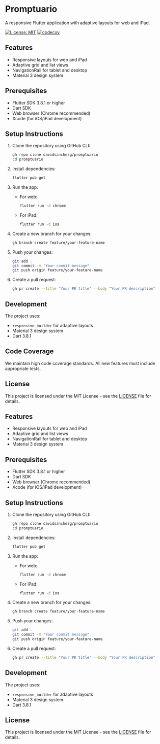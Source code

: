 # Promptuario

A responsive Flutter application with adaptive layouts for web and iPad.

[![License: MIT](https://img.shields.io/badge/License-MIT-yellow.svg)](https://opensource.org/licenses/MIT)
[![codecov](https://codecov.io/gh/davidsanchezg/promptuario/branch/main/graph/badge.svg?token=YOUR_TOKEN)](https://codecov.io/gh/davidsanchezg/promptuario)

## Features

- Responsive layouts for web and iPad
- Adaptive grid and list views
- NavigationRail for tablet and desktop
- Material 3 design system

## Prerequisites

- Flutter SDK 3.8.1 or higher
- Dart SDK
- Web browser (Chrome recommended)
- Xcode (for iOS/iPad development)

## Setup Instructions

1. Clone the repository using GitHub CLI:
   ```bash
   gh repo clone davidsanchezg/promptuario
   cd promptuario
   ```

2. Install dependencies:
   ```bash
   flutter pub get
   ```

3. Run the app:
   - For web:
     ```bash
     flutter run -d chrome
     ```
   - For iPad:
     ```bash
     flutter run -d ios
     ```

4. Create a new branch for your changes:
   ```bash
   gh branch create feature/your-feature-name
   ```

5. Push your changes:
   ```bash
   git add .
   git commit -m "Your commit message"
   git push origin feature/your-feature-name
   ```

6. Create a pull request:
   ```bash
   gh pr create --title "Your PR title" --body "Your PR description"
   ```

## Development

The project uses:
- `responsive_builder` for adaptive layouts
- Material 3 design system
- Dart 3.8.1

## Code Coverage

We maintain high code coverage standards. All new features must include appropriate tests.

## License

This project is licensed under the MIT License - see the [LICENSE](LICENSE) file for details.

## Features

- Responsive layouts for web and iPad
- Adaptive grid and list views
- NavigationRail for tablet and desktop
- Material 3 design system

## Prerequisites

- Flutter SDK 3.8.1 or higher
- Dart SDK
- Web browser (Chrome recommended)
- Xcode (for iOS/iPad development)

## Setup Instructions

1. Clone the repository using GitHub CLI:
   ```bash
   gh repo clone davidsanchezg/promptuario
   cd promptuario
   ```

2. Install dependencies:
   ```bash
   flutter pub get
   ```

3. Run the app:
   - For web:
     ```bash
     flutter run -d chrome
     ```
   - For iPad:
     ```bash
     flutter run -d ios
     ```

4. Create a new branch for your changes:
   ```bash
   gh branch create feature/your-feature-name
   ```

5. Push your changes:
   ```bash
   git add .
   git commit -m "Your commit message"
   git push origin feature/your-feature-name
   ```

6. Create a pull request:
   ```bash
   gh pr create --title "Your PR title" --body "Your PR description"
   ```

## Development

The project uses:
- `responsive_builder` for adaptive layouts
- Material 3 design system
- Dart 3.8.1

## License

This project is licensed under the MIT License - see the [LICENSE](LICENSE) file for details.
